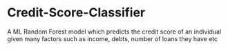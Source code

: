 # Credit-Score-Classifier
A ML Random Forest model which predicts the credit score of an individual given many factors such as income, debts, number of loans they have etc 
